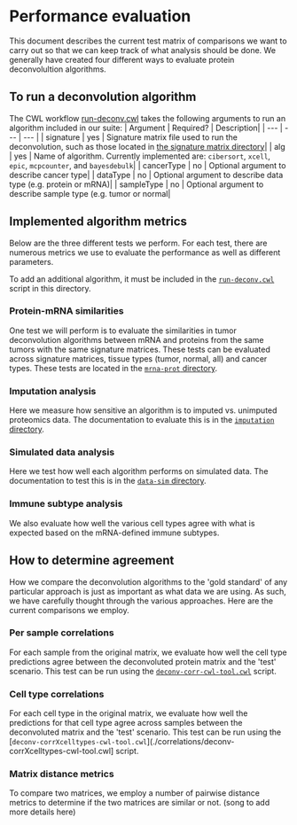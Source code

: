# Performance evaluation

This document describes the current test matrix of comparisons we want to carry
out so that we can keep track of what analysis should be done. We generally have created
four different ways to evaluate protein deconvolultion algorithms.

## To run a deconvolution algorithm
The CWL workflow [run-deconv.cwl](./run-deconv.cwl) takes the following arguments
to run an algorithm included in our suite:
| Argument | Required? | Description|
| --- | --- | --- |
| signature | yes | Signature matrix file used to run the deconvolution, such as those located in [the signature matrix directory](../signature_matrices)|
| alg | yes | Name of algorithm. Currently implemented are: `cibersort`, `xcell`, `epic`, `mcpcounter`, and `bayesdebulk`|
| cancerType | no | Optional argument to describe cancer type|
| dataType | no | Optional argument to describe data type (e.g. protein or mRNA)|
| sampleType | no | Optional argument to describe sample type (e.g. tumor or normal|


## Implemented algorithm metrics
Below are the three different tests we perform. For each test, there are numerous
metrics we use to evaluate the performance as well as different parameters.

To add an additional algorithm, it must be included in the [`run-deconv.cwl`](./run-deconv.cwl)
script in this directory.

### Protein-mRNA similarities
One test we will perform is to evaluate the similarities in tumor deconvolution
algorithms between mRNA and proteins from the same tumors with the same signature matrices.
These tests can be evaluated across signature matrices, tissue types (tumor, normal, all) and cancer
types. These tests are located in the [`mrna-prot` directory](./mrna-prot).


### Imputation analysis
Here we measure how sensitive an algorithm is to imputed vs. unimputed proteomics data.
The documentation to evaluate this is in the [`imputation` directory](./imputation).

### Simulated data analysis
Here we test how well each algorithm performs on simulated data.
The documentation to test this is in the [`data-sim` directory](./data-sim).

### Immune subtype analysis
We also evaluate how well the various cell types agree with what is expected based on the mRNA-defined immune subtypes.

## How to determine agreement
How we compare the deconvolution algorithms to the 'gold standard' of any particular approach is just as important as what data we are using. As such, we have carefully thought through the various approaches. Here are the current comparisons we employ.

### Per sample correlations
For each sample from the original matrix, we evaluate how well the cell type predictions agree between the deconvoluted protein matrix and the 'test' scenario. This test can be run using the [`deconv-corr-cwl-tool.cwl`](./correlations/deconv-corr-cwl-tool.cwl) script.

### Cell type correlations
For each cell type in the original matrix, we evaluate how well the predictions for that cell type agree across samples between the deconvoluted matrix and the 'test' scenario. This test can be run using the [`deconv-corrXcelltypes-cwl-tool.cwl`](./correlations/deconv-corrXcelltypes-cwl-tool.cwl] script.

### Matrix distance metrics
To compare two matrices, we employ a number of pairwise distance metrics to determine if the two matrices are similar or not. (song to add more details here)
